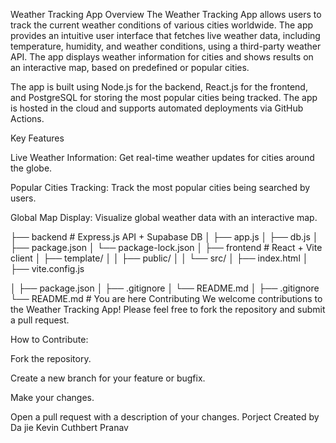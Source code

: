 Weather Tracking App
Overview
The Weather Tracking App allows users to track the current weather conditions of various cities worldwide. The app provides an intuitive user interface that fetches live weather data, including temperature, humidity, and weather conditions, using a third-party weather API. The app displays weather information for cities and shows results on an interactive map, based on predefined or popular cities.

The app is built using Node.js for the backend, React.js for the frontend, and PostgreSQL for storing the most popular cities being tracked. The app is hosted in the cloud and supports automated deployments via GitHub Actions.

Key Features

Live Weather Information: Get real-time weather updates for cities around the globe.


Popular Cities Tracking: Track the most popular cities being searched by users.


Global Map Display: Visualize global weather data with an interactive map.

├── backend                # Express.js API + Supabase DB
│   ├── app.js
│   ├── db.js
│   ├── package.json
│   └── package-lock.json
│
├── frontend               # React + Vite client
│   ├── template/
│   │   ├── public/
│   │   └── src/
│   ├── index.html
│   ├── vite.config.js

│   ├── package.json
│   ├── .gitignore
│   └── README.md
│
├── .gitignore
└── README.md              # You are here
Contributing
We welcome contributions to the Weather Tracking App! Please feel free to fork the repository and submit a pull request.

How to Contribute:

Fork the repository.


Create a new branch for your feature or bugfix.


Make your changes.


Open a pull request with a description of your changes.
Porject Created by
Da jie
Kevin
Cuthbert
Pranav